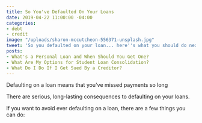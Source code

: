 ```yaml
---
title: So You've Defaulted On Your Loans
date: 2019-04-22 11:00:00 -04:00
categories:
- debt
- credit
image: "/uploads/sharon-mccutcheon-556371-unsplash.jpg"
tweet: 'So you defaulted on your loan... here''s what you should do next. '
posts:
- What's a Personal Loan and When Should You Get One?
- What Are My Options for Student Loan Consolidation?
- What Do I Do If I Get Sued By a Creditor?
---
```


Defaulting on a loan means that you've missed payments so long 

There are serious, long-lasting consequences to defaulting on your loans.

If you want to avoid ever defaulting on a loan, there are a few things you can do: